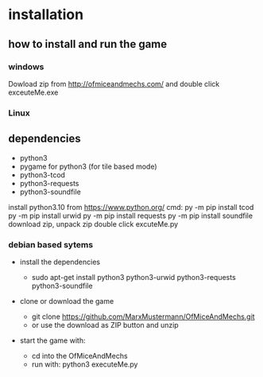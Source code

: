 # installation

## how to install and run the game

### windows

Dowload zip from http://ofmiceandmechs.com/ and double click exceuteMe.exe

### Linux

## dependencies

* python3
* pygame for python3 (for tile based mode)
* python3-tcod
* python3-requests
* python3-soundfile

install python3.10 from https://www.python.org/
cmd:
py -m pip install tcod
py -m pip install urwid
py -m pip install requests
py -m pip install soundfile
download zip, unpack zip
double click excuteMe.py

### debian based sytems

* install the dependencies
  * sudo apt-get install python3 python3-urwid python3-requests python3-soundfile

* clone or download the game
  * git clone https://github.com/MarxMustermann/OfMiceAndMechs.git
  * or use the download as ZIP button and unzip

* start the game with:
  * cd into the OfMiceAndMechs
  * run with: python3 executeMe.py
